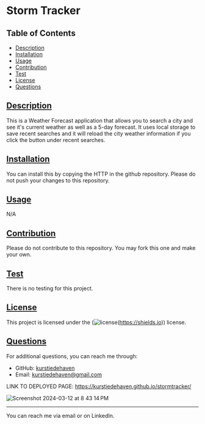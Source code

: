 # Storm Tracker

## Table of Contents

- [Description](#description)
- [Installation](#installation)
- [Usage](#usage)
- [Contribution](#contribution)
- [Test](#test)
- [License](#license)
- [Questions](#questions)

## [Description](#description)

This is a Weather Forecast application that allows you to search a city and see it's current weather as well as a 5-day forecast. It uses local storage to save recent searches and it will reload the city weather information if you click the button under recent searches.

## [Installation](#installation)

You can install this by copying the HTTP in the github repository. Please do not push your changes to this repository.

## [Usage](#usage)

N/A

## [Contribution](#contribution)

Please do not contribute to this repository. You may fork this one and make your own.

## [Test](#test)

There is no testing for this project.

## [License](#license)

This project is licensed under the (![license](https://img.shields.io/badge/license-MIT-blue)(https://shields.io)) license.

## [Questions](#questions)

For additional questions, you can reach me through:

- GitHub: [kurstiedehaven](https://github.com/kurstiedehaven)
- Email: kurstiedehaven@gmail.com

LINK TO DEPLOYED PAGE:
https://kurstiedehaven.github.io/stormtracker/


  
![Screenshot 2024-03-12 at 8 43 14 PM](https://github.com/kurstiedehaven/stormtracker/assets/134163209/40dd44b9-44c5-4cb8-bbba-fe1c9b7a8912)

---

You can reach me via email or on LinkedIn.
